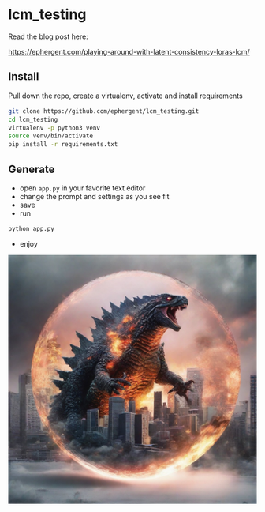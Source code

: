 # lcm_testing

Read the blog post here:

https://ephergent.com/playing-around-with-latent-consistency-loras-lcm/

## Install

Pull down the repo, create a virtualenv, activate and install requirements

```bash
git clone https://github.com/ephergent/lcm_testing.git
cd lcm_testing
virtualenv -p python3 venv
source venv/bin/activate
pip install -r requirements.txt
```

## Generate

- open `app.py` in your favorite text editor
- change the prompt and settings as you see fit
- save
- run

```python
python app.py
```

- enjoy

![image](godzilla_snow_globe.jpg)
